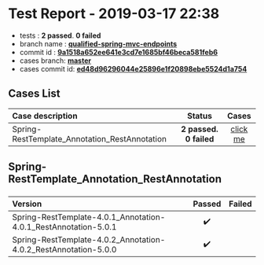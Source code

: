 # Test Report - 2019-03-17 22:38

- tests  : **2 passed**. **0 failed**
- branch name : **[qualified-spring-mvc-endpoints](https://github.com/apache/incubator-skywalking/tree/qualified-spring-mvc-endpoints)**
- commit id : **[9a1518a652ee641e3cd7e1685bf46beca581feb6](https://github.com/apache/incubator-skywalking/commit/9a1518a652ee641e3cd7e1685bf46beca581feb6)**
- cases branch: **[master](https://github.com/SkywalkingTest/skywalking-autotest-scenarios/tree/master)**
- cases commit id: **[ed48d96296044e25896e1f20898ebe5524d1a754](https://github.com/SkywalkingTest/skywalking-autotest-scenarios/commit/ed48d96296044e25896e1f20898ebe5524d1a754)**

## Cases List

| Case description | Status | Cases|
|:-----|:-----:|:-----:|
|Spring-RestTemplate_Annotation_RestAnnotation| **2 passed. 0 failed**| [click me](#spring-resttemplate_annotation_restannotation) |

## Spring-RestTemplate_Annotation_RestAnnotation

### 
|  Version     | Passed | Failed|
|:------------- |:-------:|:-----:|
| Spring-RestTemplate-4.0.1_Annotation-4.0.1_RestAnnotation-5.0.1  | :heavy_check_mark:||
| Spring-RestTemplate-4.0.2_Annotation-4.0.2_RestAnnotation-5.0.0  | :heavy_check_mark:||

